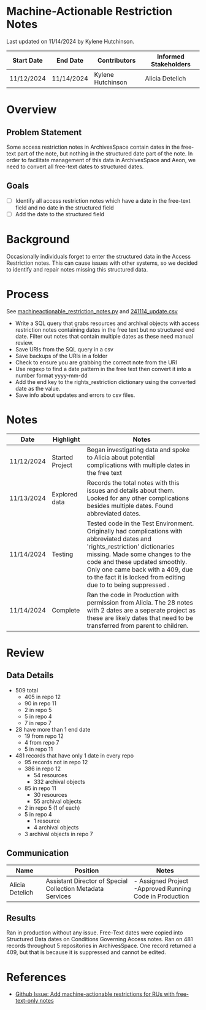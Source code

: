 # Machine-Actionable Restriction Notes
Last updated on 11/14/2024 by Kylene Hutchinson.

| Start Date | End Date | Contributors      | Informed Stakeholders |
| ---------- | -------- | ----------------- | --------------------- |
| 11/12/2024 | 11/14/2024 | Kylene Hutchinson | Alicia Detelich       |
# Overview
## Problem Statement
Some access restriction notes in ArchivesSpace contain dates in the free-text part of the note, but nothing in the structured date part of the note. In order to facilitate management of this data in ArchivesSpace and Aeon, we need to convert all free-text dates to structured dates.
## Goals
 - [ ] Identify all access restriction notes which have a date in the free-text field and no date in the structured field
- [ ]  Add the date to the structured field
# Background
Occasionally individuals forget to enter the structured data in the Access Restriction notes. This can cause issues with other systems, so we decided to identify and repair notes missing this structured data.

# Process
See [machineactionable_restriction_notes.py](machineactionable_restriction_notes.py) and [241114_update.csv](241114_update.csv)
- Write a SQL query that grabs resources and archival objects with access restriction notes containing dates in the free text but no structured end date. Filter out notes that contain multiple dates as these need manual review.
- Save URIs from the SQL query in a csv
- Save backups of the URIs in a folder
- Check to ensure you are grabbing the correct note from the URI
- Use regexp to find a date pattern in the free text then convert it into a number format yyyy-mm-dd
- Add the end key to the rights_restriction dictionary using the converted date as the value.
- Save info about updates and errors to csv files.
# Notes

| Date       | Highlight       | Notes                                                                                                                                                                                                                                                                                                  |
| ---------- | --------------- | ------------------------------------------------------------------------------------------------------------------------------------------------------------------------------------------------------------------------------------------------------------------------------------------------------ |
| 11/12/2024 | Started Project | Began investigating data and spoke to Alicia about potential complications with multiple dates in the free text                                                                                                                                                                                        |
| 11/13/2024 | Explored data   | Records the total notes with this issues and details about them. Looked for any other complications besides multiple dates. Found abbreviated dates.                                                                                                                                                   |
| 11/14/2024 | Testing         | Tested code in the Test Environment. Originally had complications with abbreviated dates and 'rights_restriction' dictionaries missing. Made some changes to the code and these updated smoothly. Only one came back with a 409, due to the fact it is locked from editing due to to being suppressed . |
| 11/14/2024 | Complete | Ran the code in Production with permission from Alicia. The 28 notes with 2 dates are a seperate project as these are likely dates that need to be transferred from parent to children. |

# Review

## Data Details
- 509 total
	- 405 in repo 12
	- 90 in repo 11
	- 2 in repo 5
	- 5 in repo 4
	- 7 in repo 7
- 28 have more than 1 end date
	- 19 from repo 12
	- 4 from repo 7
	- 5 in repo 11
- 481 records that have only 1 date in every repo
	- 95 records not in repo 12
	- 386 in repo 12
		- 54 resources
		- 332 archival objects
	- 85 in repo 11
		- 30 resources
		- 55 archival objects
	- 2 in repo 5 (1 of each)
	- 5 in repo 4
		- 1 resource
		- 4 archival objects
	- 3 archival objects in repo 7
## Communication
| Name            | Position                                                   | Notes                                                      |
| --------------- | ---------------------------------------------------------- | ---------------------------------------------------------- |
| Alicia Detelich | Assistant Director of Special Collection Metadata Services | - Assigned Project<br>-Approved Running Code in Production |
## Results
Ran in production without any issue. Free-Text dates were copied into Structured Data dates on Conditions Governing Access notes. Ran on 481 records throughout 5 repositories in ArchivesSpace. One record returned a 409, but that is because it is suppressed and cannot be edited. 

# References

- [Github Issue: Add machine-actionable restrictions for RUs with free-text-only notes](https://github.com/orgs/Yale-DMAC/projects/1/views/1?pane=issue&itemId=23638969)
